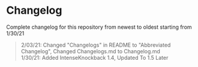 # Changelog

Complete changelog for this repository from newest to oldest starting from 1/30/21

> 2/03/21: Changed "Changelogs" in README to "Abbreviated Changelog", Changed Changelogs.md to Changelog.md <br>
> 1/30/21: Added IntenseKnockback 1.4, Updated To 1.5 Later
